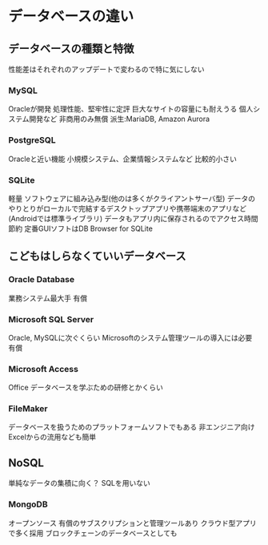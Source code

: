 # データベースの違い

## データベースの種類と特徴

性能差はそれぞれのアップデートで変わるので特に気にしない

### MySQL
Oracleが開発
処理性能、堅牢性に定評
巨大なサイトの容量にも耐えうる
個人システム開発など
非商用のみ無償
派生:MariaDB, Amazon Aurora
### PostgreSQL
Oracleと近い機能
小規模システム、企業情報システムなど
比較的小さい
### SQLite
軽量
ソフトウェアに組み込み型(他のは多くがクライアントサーバ型)
データのやりとりがローカルで完結するデスクトップアプリや携帯端末のアプリなど(Androidでは標準ライブラリ)
データもアプリ内に保存されるのでアクセス時間節約
定番GUIソフトはDB Browser for SQLite

## こどもはしらなくていいデータベース

### Oracle Database
業務システム最大手
有償
### Microsoft SQL Server
Oracle, MySQLに次ぐくらい
Microsoftのシステム管理ツールの導入には必要
有償
### Microsoft Access
Office データベースを学ぶための研修とかくらい
### FileMaker
データベースを扱うためのプラットフォームソフトでもある
非エンジニア向け
Excelからの流用なども簡単

## NoSQL
単純なデータの集積に向く？
SQLを用いない

### MongoDB
オープンソース 有償のサブスクリプションと管理ツールあり
クラウド型アプリで多く採用
ブロックチェーンのデータベースとしても